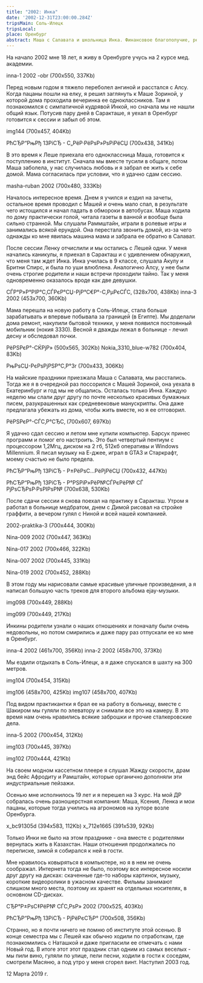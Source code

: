 ```yaml
---
title: "2002: Инка"
date: '2002-12-31T23:00:00.284Z'
tripsMain: Соль-Илецк
tripsLocal: 
place: Оренбург
abstract: Маша с Салавата и школьница Инка. Финансовое благополучие, ремонт и покупка компьютера. Заброшки и шахта.
---
```


На начало 2002 мне 18 лет, я живу в Оренбурге учусь на 2 курсе мед. академии.

inna-1 2002 -obr (700x550, 337Kb)

Перед новым годом я тяжело переболел ангиной и расстался с Алсу. Когда пацаны пошли на елку, я решил заглянуть к Маше Зориной, у которой дома проходила вечеринка ее одноклассников. Там я познакомился с симпатичной кудрявой Инкой, но сначала мы не нашли общий язык. Потусив пару дней в Саракташе, я уехал в Оренбург готовится к сессии и забыл об этом.

img144 (700x457, 404Kb)

РћСЂР“РњРђ 13РіСЂ - С„РёР·РёРѕР»РѕРіРёСЏ (700x438, 341Kb)

В это время к Леше приехала его одноклассница Маша, готовится к поступлению в институт. Сначала мы вместе тусили в общаге, потом Маша заболела, у нас случилась любовь и я забрал ее жить к себе домой. Мама согласилась при условии, что я удачно сдам сессию.

masha-ruban 2002 (700x480, 333Kb)

Началось интересное время. Днем я учился и ездил на зачеты, остальное время проводил с Машей и очень мало спал, в результате чего истощился и начал падать в обмороки в автобусах. Маша ходила по дому практически голой, читала газеты в ванной и вообще была сильно странной. Мы слушали Раммштайн, играли в ролевые игры и занимались всякой ерундой. Она перестала звонить домой, из-за чего однажды ко мне явилась машина мама и забрала ее обратно в Салават.


 

После сессии Ленку отчислили и мы остались с Лешей одни. У меня начались каникулы, я приехал в Саракташ и с удивлением обнаружил, что меня там ждет Инка. Инка училась в 9 классе, слушала Акулу и Бритни Спирс, и была по уши влюблена. Аналогично Алсу, у нее были очень строгие родители и наши встречи проходили тайно. Так у меня одновременно оказалось вроде как две девушки.

 СЃР°Р»Р°РІР°С‚СЃРєР°СЏ-РјР°С€Р°-С‚РµРєСЃС‚ (328x700, 438Kb) inna-3 2002 (453x700, 360Kb)


 

Мама перешла на новую работу в Соль-Илецк, стала больше зарабатывать и впервые побывала за границей (в Египте). Мы доделали дома ремонт, накупили бытовой техники, у меня появился постоянный мобильник (нокия 3330). Весной я дважды лежал в больнице - лечил десну и обследовал почки.

РёРЅРєР°-СЌРјР» (500x565, 302Kb) Nokia_3310_blue-w782 (700x404, 83Kb)

РњРѕСЏ-РєРѕРјРЅР°С‚Р°3r (700x433, 306Kb)

На майские праздники приезжала Маша с Салавата, мы расстались. Тогда же я в очередной раз поссорился с Машей Зориной, она уехала в Екатеринбург и год мы не общались. Осталась только Инна. Каждую неделю мы слали друг другу по почте несколько красивых бумажных писем, разукрашенных как средневековые манускрипты. Она даже предлагала убежать из дома, чтобы жить вместе, но я ее отговорил.

РёРЅРєР°-СЃС‚Р°СЂС‚ (700x607, 697Kb)

Я удачно сдал сессию и летом мне купили компьютер. Барсук принес программ и помог его настроить. Это был четвертый пентиум с процессором 1,2Мгц, диском на 2 гб, 512кб оперативы и Windows Millennium. Я писал музыку на Е-джее, играл в GTA3 и Старкрафт, моему счастью не было предела.

РћСЂР“РњРђ 13РіСЂ - Р±РёРѕС…РёРјРёСЏ (700x432, 447Kb)

РћСЂР“РњРђ 13РіСЂ - Р°РЅРіР»РёР№СЃРєРёР№ СЃ РјРѕСЂРѕР·РѕРІРѕР№ (700x638, 530Kb)

После сдачи сессии я снова поехал на практику в Саракташ. Утром я работал в больнице медбратом, днем с Димой рисовал на стройке граффити, а вечером гулял с Ниной и всей нашей компанией.

2002-praktika-3 (700x444, 300Kb)

Nina-009 2002 (700x447, 363Kb)

Nina-017 2002 (700x466, 322Kb)

Nina-007 2002 (700x445, 331Kb)

Nina-019 2002 (700x452, 288Kb)

В этом году мы нарисовали самые красивые уличные произведения, а я написал большую часть треков для второго альбома ejay-музыки.

img098 (700x449, 288Kb)

img099 (700x449, 217Kb)

Инкины родители узнали о наших отношениях и поначалу были очень недовольны, но потом смирились и даже пару раз отпускали ее ко мне в Оренбург.

inna-4 2002 (461x700, 356Kb) inna-2 2002 (458x700, 373Kb)


 

Мы ездили отдыхать в Соль-Илецк, а я даже спускался в шахту на 300 метров.

img104 (700x454, 315Kb)

img106 (458x700, 425Kb)  img107 (458x700, 407Kb)

Под видом практикантки я брал ее на работу в больницу, вместе с Шакиром мы гуляли по элеватору и снимали все это на камеру. В это время нам очень нравились всякие заброшки и прочие сталкеровские дела. 

inna-5 2002 (700x454, 312Kb)

img103 (700x445, 397Kb)

img102 (700x444, 421Kb)

На своем модном кассетном плеере я слушал Жажду скорости, драм энд бейс Афродиту и Рамштайн, которые органично дополняли эти индустриальные пейзажи.

 

Осенью мне исполнилось 19 лет и я перешел на 3 курс. На мой ДР собралась очень разношерстная компания: Маша, Ксения, Ленка и мои пацаны, которые тогда учились на агрономов на хуторе возле Оренбурга.

x_bc91305d (394x583, 112Kb) x_712e1665 (391x539, 92Kb)

Только Инки не было на этом празднике - она вместе с родителями вернулась жить в Казахстан. Наши отношения продолжались по переписке, зимой я собирался к ней в гости.

Мне нравилось ковыряться в компьютере, но я в нем не очень соображал. Интернета тогда не было, поэтому все интересное носили друг другу на дисках: скаченные где-то наборы картинок, музыку, короткие видеоролики в ужасном качестве. Фильмы занимают слишком много места, поэтому их хранят на отдельных носителях, в основном CD-дисках.

СЂР°Р±РѕС‡РёР№ СЃС‚РѕР» 2002 (700x525, 403Kb)

РћСЂР“РњРђ 13РіСЂ - РјРёРєСЂР° (700x508, 356Kb)

Странно, но я почти ничего не помню об институте этой осенью. В конце семестра мы с Лешей как обычно ходили по отработкам, где познакомились с Наташкой и даже пригласили ее отмечать с нами Новый год. В итоге этот этот праздник стал одним из самых веселых - мы пили вино, гуляли по улице, пели песни, ходили в гости к соседям, смотрели Масяню, а под утро у меня сгорел винт. Наступил 2003 год.

12 Марта 2019 г.